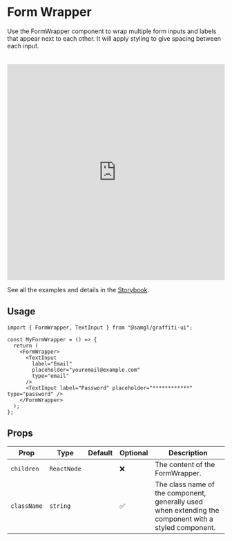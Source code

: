 # Form Wrapper

Use the FormWrapper component to wrap multiple form inputs and labels that appear next to each other. It will apply styling to give spacing between each input.

<iframe src="https://samhynds.github.io/graffiti-ui/?path=/story/forms-wrapper--standard-form-wrapper&viewMode=story&shortcuts=false&singleStory=true"
     style="width:100%; height:500px; border:0; margin-top: 20px;"
     title="graffiti-form-wrapper-example-1"
   ></iframe>

See all the examples and details in the [Storybook](https://samhynds.github.io/graffiti-ui/?path=/docs/forms-wrapper--docs).

## Usage

```tsx
import { FormWrapper, TextInput } from "@samgl/graffiti-ui";

const MyFormWrapper = () => {
  return (
    <FormWrapper>
      <TextInput
        label="Email"
        placeholder="youremail@example.com"
        type="email"
      />
      <TextInput label="Password" placeholder="************" type="password" />
    </FormWrapper>
  );
};
```

## Props

| Prop        | Type        | Default | Optional | Description                                                                                           |
| ----------- | ----------- | ------- | -------- | ----------------------------------------------------------------------------------------------------- |
| `children`  | `ReactNode` |         | ❌       | The content of the FormWrapper.                                                                       |
| `className` | `string`    |         | ✅       | The class name of the component, generally used when extending the component with a styled component. |
